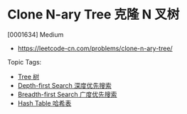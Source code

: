 # Clone N-ary Tree 克隆 N 叉树

[0001634] Medium

- https://leetcode-cn.com/problems/clone-n-ary-tree/

Topic Tags:

- [Tree 树](https://leetcode-cn.com/tag/tree/)
- [Depth-first Search 深度优先搜索](https://leetcode-cn.com/tag/depth-first-search/)
- [Breadth-first Search 广度优先搜索](https://leetcode-cn.com/tag/breadth-first-search/)
- [Hash Table 哈希表](https://leetcode-cn.com/tag/hash-table/)
